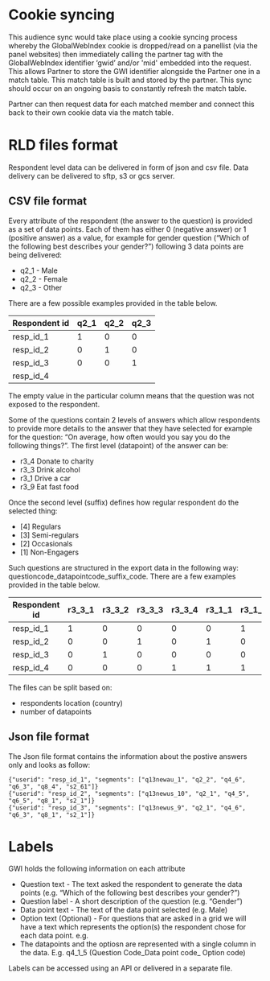 # Cookie syncing

This audience sync would take place using a cookie syncing process whereby the GlobalWebIndex cookie is dropped/read on a panellist (via the panel websites) then immediately calling the partner tag with the GlobalWebIndex identifier ‘gwid’ and/or 'mid' embedded into the request. This allows Partner to store the GWI identifier alongside the Partner one in a match table. This match table is built and stored by the partner. This sync should occur on an ongoing basis to constantly refresh the match table.

Partner can then request data for each matched member and connect this back to their own cookie data via the match table.

# RLD files format

Respondent level data can be delivered in form of json and csv file. Data delivery can be delivered to sftp, s3 or gcs server. 

## CSV file format

Every attribute of the respondent (the answer to the question) is provided as a set of data points. Each of them has either 0 (negative answer) or 1 (positive answer) as a value, for example for gender question (“Which of the following best describes your gender?”) following 3 data points are being delivered:

- q2_1 - Male
- q2_2 - Female
- q2_3 - Other	   

There are a few possible examples provided in the table below.

| Respondent id | q2_1 | q2_2 | q2_3 |
|---------------|------|------|------|
| resp_id_1     | 1    | 0    | 0    |
| resp_id_2     | 0    | 1    | 0    |
| resp_id_3     | 0    | 0    | 1    |
| resp_id_4     |      |      |      |

The empty value in the particular column means that the question was not exposed to the respondent. 

Some of the questions contain 2 levels of answers which allow respondents to provide more details to the answer that they have selected for example for the question: “On average, how often would you say you do the following things?”. The first level (datapoint) of the answer can be:

- r3_4 Donate to charity
- r3_3 Drink alcohol
- r3_1 Drive a car
- r3_9 Eat fast food

Once the second level (suffix) defines how regular respondent do the selected thing:
 
- [4] Regulars
- [3] Semi-regulars
- [2] Occasionals
- [1] Non-Engagers

Such questions are structured in the export data in the following way: questioncode_datapointcode_suffix_code. There are a few examples provided in the table below.

| Respondent id | r3_3_1 | r3_3_2 | r3_3_3 | r3_3_4 | r3_1_1 | r3_1_2 | r3_1_3 | r3_1_4 |
|---------------|--------|--------|--------|--------|--------|--------|--------|--------|
| resp_id_1     | 1      | 0      | 0      | 0      | 0      | 1      | 0      | 0      |
| resp_id_2     | 0      | 0      | 1      | 0      | 1      | 0      | 0      | 0      |
| resp_id_3     | 0      | 1      | 0      | 0      | 0      | 0      | 0      | 1      |
| resp_id_4     | 0      | 0      | 0      | 1      | 1      | 1      | 0      | 0      |

The files can be split based on:
- respondents location (country)
- number of datapoints

## Json file format

The Json file format contains the information about the postive answers only and looks as follow:

```
{"userid": "resp_id_1", "segments": ["q13newau_1", "q2_2", "q4_6", "q6_3", "q8_4", "s2_61"]}
{"userid": "resp_id_2", "segments": ["q13newus_10", "q2_1", "q4_5", "q6_5", "q8_1", "s2_1"]}
{"userid": "resp_id_3", "segments": ["q13newus_9", "q2_1", "q4_6", "q6_3", "q8_1", "s2_1"]}
```

# Labels

GWI holds the following information on each attribute
- Question text - The text asked the respondent to generate the data points (e.g. “Which of the following best describes your gender?”)
- Question label - A short description of the question (e.g. “Gender”)
- Data point text - The text of the data point selected (e.g. Male)
- Option text (Optional) - For questions that are asked in a grid we will have a text which represents the option(s) the respondent chose for each data point. e.g. 
- The datapoints and the optiosn are represented with a single column in the data. E.g. q4_1_5 (Question Code_Data point code_ Option code)

Labels can be accessed using an API or delivered in a separate file.
